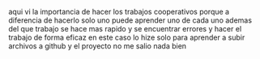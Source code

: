 aqui vi la importancia de hacer los trabajos cooperativos porque a diferencia de hacerlo solo uno puede aprender uno de cada uno ademas del que trabajo se hace mas rapido y se encuentrar errores y hacer el trabajo de forma eficaz en este caso lo hize solo para aprender a subir archivos a github y el proyecto no me salio nada bien
